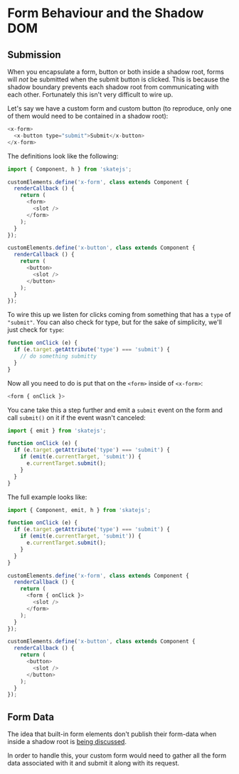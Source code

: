 # Form Behaviour and the Shadow DOM



## Submission

When you encapsulate a form, button or both inside a shadow root, forms will *not* be submitted when the submit button is clicked. This is because the shadow boundary prevents each shadow root from communicating with each other. Fortunately this isn't very difficult to wire up.

Let's say we have a custom form and custom button (to reproduce, only one of them would need to be contained in a shadow root):

```js
<x-form>
  <x-button type="submit">Submit</x-button>
</x-form>
```

The definitions look like the following:

```js
import { Component, h } from 'skatejs';

customElements.define('x-form', class extends Component {
  renderCallback () {
    return (
      <form>
        <slot />
      </form>
    );
  }
});

customElements.define('x-button', class extends Component {
  renderCallback () {
    return (
      <button>
        <slot />
      </button>
    );
  }
});
```

To wire this up we listen for clicks coming from something that has a `type` of `"submit"`. You can also check for type, but for the sake of simplicity, we'll just check for `type`:

```js
function onClick (e) {
  if (e.target.getAttribute('type') === 'submit') {
    // do something submitty
  }
}
```

Now all you need to do is put that on the `<form>` inside of `<x-form>`:

```js
<form { onClick }>
```

You cane take this a step further and emit a `submit` event on the form and call `submit()` on it if the event wasn't canceled:

```js
import { emit } from 'skatejs';

function onClick (e) {
  if (e.target.getAttribute('type') === 'submit') {
    if (emit(e.currentTarget, 'submit')) {
      e.currentTarget.submit();
    }
  }
}
```

The full example looks like:

```js
import { Component, emit, h } from 'skatejs';

function onClick (e) {
  if (e.target.getAttribute('type') === 'submit') {
    if (emit(e.currentTarget, 'submit')) {
      e.currentTarget.submit();
    }
  }
}

customElements.define('x-form', class extends Component {
  renderCallback () {
    return (
      <form { onClick }>
        <slot />
      </form>
    );
  }
});

customElements.define('x-button', class extends Component {
  renderCallback () {
    return (
      <button>
        <slot />
      </button>
    );
  }
});
```



## Form Data

The idea that built-in form elements don't publish their form-data when inside a shadow root is [being discussed](https://github.com/w3c/webcomponents/issues/187).

In order to handle this, your custom form would need to gather all the form data associated with it and submit it along with its request.
